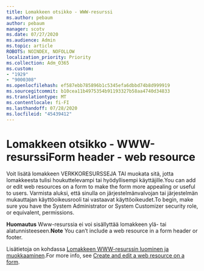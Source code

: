 ```yaml
---
title: Lomakkeen otsikko - WWW-resurssi
ms.author: pebaum
author: pebaum
manager: scotv
ms.date: 07/27/2020
ms.audience: Admin
ms.topic: article
ROBOTS: NOINDEX, NOFOLLOW
localization_priority: Priority
ms.collection: Adm_O365
ms.custom:
- "1929"
- "9000308"
ms.openlocfilehash: ef587ebb785896b1c5345efa6dbbd74b8d999919
ms.sourcegitcommit: b10cea11b4975354b91193327b58aa4740d34833
ms.translationtype: MT
ms.contentlocale: fi-FI
ms.lasthandoff: 07/28/2020
ms.locfileid: "45439412"
---
```

# <a name="form-header---web-resource"></a><span data-ttu-id="1743a-102">Lomakkeen otsikko - WWW-resurssi</span><span class="sxs-lookup"><span data-stu-id="1743a-102">Form header - web resource</span></span>

<span data-ttu-id="1743a-103">Voit lisätä lomakkeen VERKKORESURSSEJA TAI muokata sitä, jotta lomakkeesta tulisi houkuttelevampi tai hyödyllisempi käyttäjille.</span><span class="sxs-lookup"><span data-stu-id="1743a-103">You can add or edit web resources on a form to make the form more appealing or useful to users.</span></span> <span data-ttu-id="1743a-104">Varmista aluksi, että sinulla on järjestelmänvalvojan tai järjestelmän mukauttajan käyttöoikeusrooli tai vastaavat käyttöoikeudet.</span><span class="sxs-lookup"><span data-stu-id="1743a-104">To begin, make sure you have the System Administrator or System Customizer security role, or equivalent, permissions.</span></span>  

<span data-ttu-id="1743a-105">**Huomautus** Www-resurssia ei voi sisällyttää lomakkeen ylä- tai alatunnisteeseen.</span><span class="sxs-lookup"><span data-stu-id="1743a-105">**Note** You can’t include a web resource in a form header or footer.</span></span>

<span data-ttu-id="1743a-106">Lisätietoja on kohdassa [Lomakkeen WWW-resurssin luominen ja muokkaaminen](https://docs.microsoft.com/dynamics365/customer-engagement/customize/create-edit-web-resources#create-and-edit-a-web-resource-on-a-form).</span><span class="sxs-lookup"><span data-stu-id="1743a-106">For more info, see [Create and edit a web resource on a form](https://docs.microsoft.com/dynamics365/customer-engagement/customize/create-edit-web-resources#create-and-edit-a-web-resource-on-a-form).</span></span>